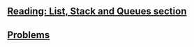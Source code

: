 ## [Reading: List, Stack and Queues section](https://ece.uwaterloo.ca/~dwharder/aads/Lecture_materials/)

## [Problems](https://vjudge.net/contest/252787)
